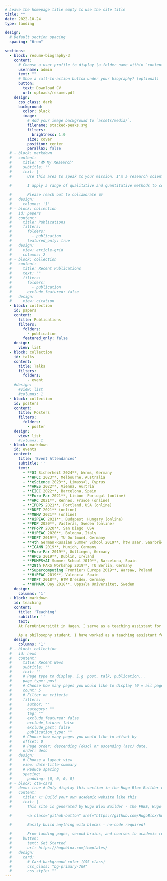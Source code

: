 ```yaml
---
# Leave the homepage title empty to use the site title
title: ""
date: 2022-10-24
type: landing

design:
  # Default section spacing
  spacing: "6rem"

sections:
  - block: resume-biography-3
    content:
      # Choose a user profile to display (a folder name within `content/authors/`)
      username: admin
      text: ""
      # Show a call-to-action button under your biography? (optional)
      button:
        text: Download CV
        url: uploads/resume.pdf
    design:
      css_class: dark
      background:
        color: black
        image:
          # Add your image background to `assets/media/`.
          filename: stacked-peaks.svg
          filters:
            brightness: 1.0
          size: cover
          position: center
          parallax: false
  # - block: markdown
  #   content:
  #     title: '📚 My Research'
  #     subtitle: ''
  #     text: |-
  #       Use this area to speak to your mission. I'm a research scientist in the Moonshot team at DeepMind. I blog about machine learning, deep learning, and moonshots.

  #       I apply a range of qualitative and quantitative methods to comprehensively investigate the role of science and technology in the economy.
        
  #       Please reach out to collaborate 😃
  #   design:
  #     columns: '1'
  # - block: collection
  #   id: papers
  #   content:
  #     title: Publications
  #     filters:
  #       folders:
  #         - publication
  #       featured_only: true
  #   design:
  #     view: article-grid
  #     columns: 2
  # - block: collection
  #   content:
  #     title: Recent Publications
  #     text: ""
  #     filters:
  #       folders:
  #         - publication
  #       exclude_featured: false
  #   design:
  #     view: citation
  - block: collection
    id: papers
    content:
      title: Publications
      filters:
        folders:
          - publication
        featured_only: false
    design:
      view: list
  - block: collection
    id: talks
    content:
      title: Talks
      filters:
        folders:
          - event
    #design:
      #view: list
      #columns: 1
  - block: collection
    id: posters
    content:
      title: Posters
      filters:
        folders:
          - poster
    design:
      view: list
      #columns: 1
  - block: markdown
    id: events
    content:
      title: 'Event Attendances'
      subtitle: ''
      text:
        - **GI Sicherheit 2024**, Worms, Germany
        - **HPCC 2023**, Melbourne, Australia
        - **eScience 2023**, Limassol, Cyprus
        - **ARES 2022**, Vienna, Austria
        - **EICC 2022**, Barcelona, Spain
        - **Euro-Par 2021**, Lisbon, Portugal (online)
        - **ARC 2021**, Rennes, France (online)
        - **IPDPS 2021**, Portland, USA (online)
        - **DKFT 2021** (online)
        - **MBMV 2021** (online)
        - **HiPEAC 2021**, Budapest, Hungary (online)
        - **PDP 2020**, Västerås, Sweden (online)
        - **PPoPP 2020**, San Diego, USA
        - **HiPEAC 2020**, Bologna, Italy
        - **DKFT 2019**, TU Dortmund, Germany
        - **4th German-Russian Summer School 2019**, htw saar, Saarbrücken, Germany
        - **ICANN 2019**, Munich, Germany
        - **Euro-Par 2019**, Göttingen, Germany
        - **HPCS 2019**, Dublin, Ireland
        - **PUMPS+AI Summer School 2019**, Barcelona, Spain
        - **28th PARS Workshop 2019**, TU Berlin, Germany
        - **Supercomputing Frontiers Europe 2019**, Warsaw, Poland
        - **HiPEAC 2019**, Valencia, Spain
        - **DKFT 2018**, HTW Dresden, Germany
        - **UPMARC Day 2018**, Uppsala Universitet, Sweden
    design:
      columns: '1'
  - block: markdown
    id: teaching
    content:
      title: 'Teaching'
      subtitle: ''
      text:
      At FernUniversität in Hagen, I serve as a teaching assistant for courses on parallel computing, simulation, and computer engineering. Moreover, I take part in supervising bachelor and master theses on topics related to parallel computing.

      As a philosophy student, I have worked as a teaching assistant for introductory courses on logic at Universität Hamburg and at Eberhard Karls Universität Tübingen.
    design:
      columns: '1'
  # - block: collection
  #   id: news
  #   content:
  #     title: Recent News
  #     subtitle: ''
  #     text: ''
  #     # Page type to display. E.g. post, talk, publication...
  #     page_type: post
  #     # Choose how many pages you would like to display (0 = all pages)
  #     count: 5
  #     # Filter on criteria
  #     filters:
  #       author: ""
  #       category: ""
  #       tag: ""
  #       exclude_featured: false
  #       exclude_future: false
  #       exclude_past: false
  #       publication_type: ""
  #     # Choose how many pages you would like to offset by
  #     offset: 0
  #     # Page order: descending (desc) or ascending (asc) date.
  #     order: desc
  #   design:
  #     # Choose a layout view
  #     view: date-title-summary
  #     # Reduce spacing
  #     spacing:
  #       padding: [0, 0, 0, 0]
  # - block: cta-card
  #   demo: true # Only display this section in the Hugo Blox Builder demo site
  #   content:
  #     title: 👉 Build your own academic website like this
  #     text: |-
  #       This site is generated by Hugo Blox Builder - the FREE, Hugo-based open source website builder trusted by 250,000+ academics like you.

  #       <a class="github-button" href="https://github.com/HugoBlox/hugo-blox-builder" data-color-scheme="no-preference: light; light: light; dark: dark;" data-icon="octicon-star" data-size="large" data-show-count="true" aria-label="Star HugoBlox/hugo-blox-builder on GitHub">Star</a>

  #       Easily build anything with blocks - no-code required!
        
  #       From landing pages, second brains, and courses to academic resumés, conferences, and tech blogs.
  #     button:
  #       text: Get Started
  #       url: https://hugoblox.com/templates/
  #   design:
  #     card:
  #       # Card background color (CSS class)
  #       css_class: "bg-primary-700"
  #       css_style: ""
---
```

